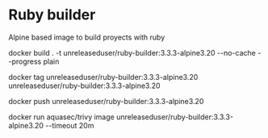 # Ruby builder

Alpine based image to build proyects with ruby

docker build . -t unreleaseduser/ruby-builder:3.3.3-alpine3.20 --no-cache --progress plain

docker tag unreleaseduser/ruby-builder:3.3.3-alpine3.20 unreleaseduser/ruby-builder:3.3.3-alpine3.20

docker push unreleaseduser/ruby-builder:3.3.3-alpine3.20

docker run aquasec/trivy image unreleaseduser/ruby-builder:3.3.3-alpine3.20 --timeout 20m


